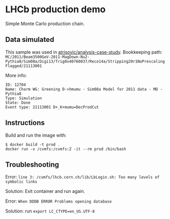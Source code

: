 # LHCb production demo

Simple Monte Carlo production chain.

## Data simulated

This sample was used in [atrisovic/analysis-case-study](https://github.com/atrisovic/analysis-case-study). 
Bookkeeping path: `MC/2011/Beam3500GeV-2011-MagDown-Nu2-Pythia8/Sim08a/Digi13/Trig0x40760037/Reco14a/Stripping20r1NoPrescalingFlagged/21113001`

More info:
```
ID: 12704
Name: Charm WG: Greening D->hmumu - Sim08a Model for 2011 data - MD - Pythia8
Type: Simulation
State: Done
Event type: 21113001 D+_K+mumu=DecProdCut
```

## Instructions

Build and run the image with:

```
$ docker build -t prod .
docker run -v /cvmfs:/cvmfs:Z -it --rm prod /bin/bash 
```

## Troubleshooting

Error: `line 3: /cvmfs/lhcb.cern.ch/lib/LbLogin.sh: Too many levels of symbolic links`

Solution: 
Exit container and run again.

Error:
`When DDDB ERROR Problems opening database`

Solution:
run `export LC_CTYPE=en_US.UTF-8`

